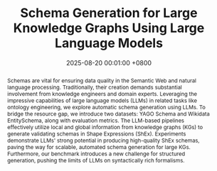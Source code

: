 ---
title:          "Schema Generation for Large Knowledge Graphs Using Large Language Models"
date:           2025-08-20 00:01:00 +0800
selected:       false
pub:            "EMNLP Findings"
# pub_pre:        "Submitted to "
# pub_post:       'Under review.'
# pub_last:       ' <span class="badge badge-pill badge-publication badge-success">Poster</span>'
pub_date:       "2025"

tldr: LLM-based schema generation for large KGs like Wikidata.

abstract: >-
  Schemas are vital for ensuring data quality in the Semantic Web and natural language processing. Traditionally, their creation demands substantial involvement from knowledge engineers and domain experts. Leveraging the impressive capabilities of large language models (LLMs) in related tasks like ontology engineering, we explore automatic schema generation using LLMs. To bridge the resource gap, we introduce two datasets: YAGO Schema and Wikidata EntitySchema, along with evaluation metrics. The LLM-based pipelines effectively utilize local and global information from knowledge graphs (KGs) to generate validating schemas in Shape Expressions (ShEx). Experiments demonstrate LLMs' strong potential in producing high-quality ShEx schemas, paving the way for scalable, automated schema generation for large KGs. Furthermore, our benchmark introduces a new challenge for structured generation, pushing the limits of LLMs on syntactically rich formalisms.

cover: 
authors:
    - Bohui Zhang
    - <b>Yuan He</b>
    - Lydia Pintscher
    - Albert Meroño Peñuela
    - Elena Simperl

links:
  Preprint: https://arxiv.org/abs/2506.04512
  OpenReview: https://openreview.net/forum?id=ieG6v1QHBh
---